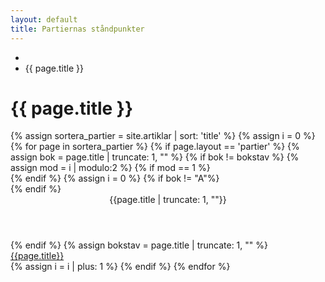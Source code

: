 ```yaml
--- 
layout: default 
title: Partiernas ståndpunkter 
---
```

<div class="container">
    <div class="row">
        <div class="col-md-8 col-md-offset-2">
            <ul class="breadcrumb">
                <li><a href="/"><i class="fa fa-home" aria-hidden="true"></i></a></li>
                <li class="active">{{ page.title }}</li>
            </ul>
        </div>
        <div class="col-md-8 col-md-offset-2">
            <h1 id="pageTitle">{{ page.title }}</h1>
        </div>
        <div class="col-md-8 col-md-offset-2">
            <div class="amneList">
            {% assign sortera_partier = site.artiklar | sort: 'title' %}
            {% assign i = 0 %}
            {% for page in sortera_partier %}
                {% if page.layout == 'partier'  %}
                    {% assign bok = page.title | truncate: 1, "" %}
                    {% if bok != bokstav  %}
                        {% assign mod = i | modulo:2 %}
                        {% if mod == 1 %}
                            <div class="listobjekt"></div>
                        {% endif %}
                        {% assign i = 0 %}
                        {% if bok != "A"%}
                            </div>
                        {% endif %}
                        <div class="bokstav">
                            <header>{{page.title | truncate: 1, ""}}</header>
                        </div>
                        <div class="listSection">
                    {% endif %}
                    {% assign bokstav = page.title | truncate: 1, "" %}
                    <div class="listobjekt">
                        <a href="{{ page.url }}">
                            <span>{{page.title}}</span>
                        </a>    
                    </div>
                    {% assign i = i | plus: 1 %}
                {% endif %}
            {% endfor %}
                <div class="listobjekt"></div>
            </div>
        </div>
    </div>
</div>
